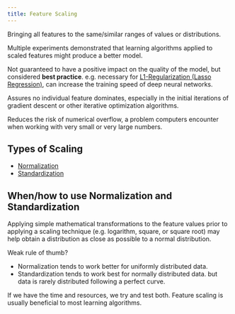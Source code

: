 ```yaml
---
title: Feature Scaling
---
```


Bringing all features to the same/similar ranges of values or distributions.

Multiple experiments demonstrated that learning algorithms applied to scaled features might produce a better model.

Not guaranteed to have a positive impact on the quality of the model, but considered **best practice**. e.g. necessary for [L1-Regularization (Lasso Regression)](/machine-learning-foundations/l1-regularization-lasso-regression), can increase the training speed of deep neural networks.

Assures no individual feature dominates, especially in the initial iterations of gradient descent or other iterative optimization algorithms.

Reduces the risk of numerical overflow, a problem computers encounter when working with very small or very large numbers.

## Types of Scaling
- [Normalization](/machine-learning-foundations/normalization)
- [Standardization](/machine-learning-foundations/standardization)

## When/how to use Normalization and Standardization
Applying simple mathematical transformations to the feature values prior to applying a scaling technique (e.g. logarithm, square, or square root) may help obtain a distribution as close as possible to a normal distribution.

Weak rule of thumb?
- Normalization tends to work better for uniformly distributed data.
- Standardization tends to work best for normally distributed data.
but data is rarely distributed following a perfect curve.

If we have the time and resources, we try and test both.
Feature scaling is usually beneficial to most learning algorithms.
